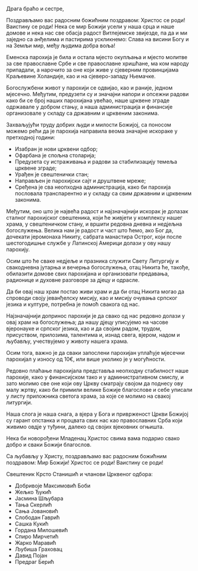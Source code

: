 Драга браћо и сестре,

Поздрављамо вас радосним божићним поздравом: 
Христос се роди! Ваистину се роди!  Нека се мир Божији усели у наша срца и наше домове и нека нас све обасја радост Витлејемске звијезде, па да и ми заједно са анђелима и пастирима ускликнемо: 
Слава на висини Богу и на Земљи мир, међу људима добра воља!

Еменска парохија је била и остала мјесто окупљања и мјесто молитве за све православне Србе и све православне хришћане, ма ком народу припадали, а нарочито за оне који живе у сјеверним провинцијама Краљевине Холандије, као и на сјеверо-западу Њемачке. 

Богослужбени живот у парохији се одвијао, као и раније, једном мјесечно. Међутим, предузети су и значајни напори и опсежни радови како би се број наших парохијана увећао, наше црквене зграде одржавале у добром стању, а наша администрација и финансије организовале у складу са државним и црквеним законима.

Захваљујући труду добрих људи и милости Божијој, са поносом можемо рећи да је парохија направила веома значајне искораке у претходној години:

- Изабран је нови црквени одбор;
- Офарбана је спољна столарија;
- Предузета су истраживања и радови за стабилизацију темеља црквене зграде;
- Урађен је свештенички стан;
- Направљен је парохијски сајт и друштвене мреже;
- Сређена је сва неопходна администрација, како би парохија пословала транспарентно и у складу са свим државним и црквеним законима.

Међутим, оно што је највећа радост и најзначајнији искорак је  долазак сталног парохијског свештеника, који ће живјети у комплексу нашег храма, у свештеничком стану, и вршити редовна дневна и недјељна богослужења. Велика нам је радост и част што ћемо, ако Бог да, дочекати јеромонаха Никиту, сабрата манастира Острог, који после шестогодишње службе у Латинској Америци долази у ову нашу парохију.

Осим што ће сваке недјеље и празника служити Свету Литургију и свакодневна јутарња и вечерња богослужења, отац Никита ће, такође, обилазити домове свих парохијана и организовати предавања, радионице и духовне разговоре за дјецу и одрасле.

Да би овај наш храм постао живи храм и да би отац Никита могао да спроводи своју јеванђелску мисију, као и мисију очувања српског језика и културе, потребна је помоћ свакога од нас. 

Најзначајнији допринос парохији је да свако од нас редовно долази у овај храм на богослужења; да нашу дјецу уписујемо на часове вјеронауке и српског језика, као и да својим радом, трудом, присуством, прилозима, талентима и, изнад свега, вјером, надом и љубављу, учествујемо у животу нашега храма. 

Осим тога, важно је да сваки запослени парохијан уплаћује мјесечни парохијал у износу од 10€, или више уколико је у могућности.

Редовно плаћање парохијала представља неопходну стабилност наше парохије, како у финансијском тако и у административном смислу, и зато молимо све оне који ову Цркву сматрају својом да поднесу ову малу жртву, како би примили велике Божије благослове и себе уписали у листу приложника  светога храма, за које се молимо на свакој литургији.

Наша слога је наша снага, а вјера у Бога и приврженост Цркви Божијој су гарант опстанка и процвата свих нас као православних Срба који живимо овдје у туђини, далеко од својих вјековних огњишта.

Нека би новорођени Младенац Христос свима вама подарио свако добро и сваки Божији благослов.

Са љубављу у Христу, поздрављамо вас радосним божићним поздравом:
Мир Божији! Христос се роди! Ваистину се роди!

Свештеник Крсто Станишић и чланови Црквеног одбора:
- Добривоје Максимовић Боби
- Жељко Ђукић
- Јасмина Шљубaра
- Тања Скерлић
- Сања Јовановић
- Слободан Гаврић
- Сашка Кукић
- Гордана Милошевић
- Спиро Мирчетић
- Жарко Маравић
- Љубиша Граховац
- Давид Појан 
- Предраг Берић
